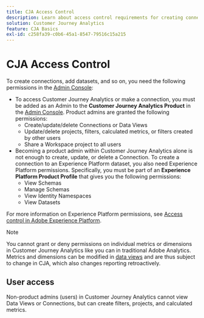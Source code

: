```yaml
---
title: CJA Access Control
description: Learn about access control requirements for creating connections, adding datasets, creating data views, etc.
solution: Customer Journey Analytics
feature: CJA Basics
exl-id: c258fa39-c0b6-45a1-8547-79516c15a215
---
```

# CJA Access Control

To create connections, add datasets, and so on, you need the following permissions in the [Admin Console](https://adminconsole.adobe.com/enterprise/):

* To access Customer Journey Analytics or make a connection, you must be added as an Admin to the **Customer Journey Analytics Product** in the [Admin Console](https://adminconsole.adobe.com/enterprise/). Product admins are granted the following permissions:
  * Create/update/delete Connections or Data Views
  * Update/delete projects, filters, calculated metrics, or filters created by other users
  * Share a Workspace project to all users
* Becoming a product admin within Customer Journey Analytics alone is not enough to create, update, or delete a Connection. To create a connection to an Experience Platform dataset, you also need Experience Platform permissions. Specifically, you must be part of an **Experience Platform Product Profile** that gives you the following permissions:
  * View Schemas
  * Manage Schemas
  * View Identity Namespaces
  * View Datasets
  
For more information on Experience Platform permissions, see [Access control in Adobe Experience Platform](https://experienceleague.adobe.com/docs/experience-platform/access-control/home.html).

>[!NOTE]
>
>You cannot grant or deny permissions on individual metrics or dimensions in Customer Journey Analytics like you can in traditional Adobe Analytics. Metrics and dimensions can be modified in [data views](/help/data-views/data-views.md) and are thus subject to change in CJA, which also changes reporting retroactively.

## User access

Non-product admins (users) in Customer Journey Analytics cannot view Data Views or Connections, but can create filters, projects, and calculated metrics.
